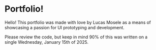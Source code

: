 # Portfolio!
Hello! This portfolio was made with love by Lucas Mosele as a means of showcasing a passion for UI prototyping and development.

Please review the code, but keep in mind 90% of this was written on a single Wednesday, January 15th of 2025.
